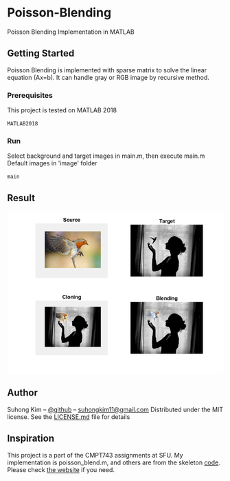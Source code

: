 # Poisson-Blending

Poisson Blending Implementation in MATLAB 

## Getting Started

Poisson Blending is implemented with sparse matrix to solve the linear equation (Ax=b). It can
handle gray or RGB image by recursive method. 

### Prerequisites

This project is tested on MATLAB 2018

```
MATLAB2018 
```

### Run
Select background and target images in main.m, then execute main.m
Default images in 'image' folder
```
main
```
## Result
![](./screenshots/black.jpg)


## Author

Suhong Kim – [@github](https://github.com/suhongkim) – suhongkim11@gmail.com
Distributed under the MIT license. See the [LICENSE.md](LICENSE.md) file for details

## Inspiration
This project is a part of the CMPT743 assignments at SFU. My implementation is poisson_blend.m, and others are from the skeleton [code](https://drive.google.com/file/d/1rSOQUHlr4j6_6t22hyBRFSaWaRqseNcs/view).\
Please check [the website](https://sites.google.com/site/alimahdaviamiri/teaching/cmpt-743) if you need. 

